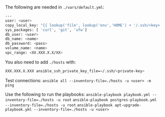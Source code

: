 The following are needed in `./vars/default.yml`:
```sh
---
user: <user>
copy_local_key: "{{ lookup('file', lookup('env','HOME') + '/.ssh/<key>.pub') }}"
sys_packages: [ 'curl', 'git', 'ufw']
db_user: <user>
db_name: <name>
db_password: <pass>
volume_name: <name>
vpc_range: <XX.XXX.X.X/XX>
```

You also need to add `./hosts` with:
```sh
XXX.XXX.X.XXX ansible_ssh_private_key_file=~/.ssh/<private-key>
```

Test connections:
`ansible all --inventory-file=./hosts -u <user> -m ping`

Use the following to run the playbooks:
`ansible-playbook playbook.yml --inventory-file=./hosts -u root`
`ansible-playbook postgres-playbook.yml --inventory-file=./hosts -u root`
`ansible-playbook apt-upgrade-playbook.yml --inventory-file=./hosts -u <user>`